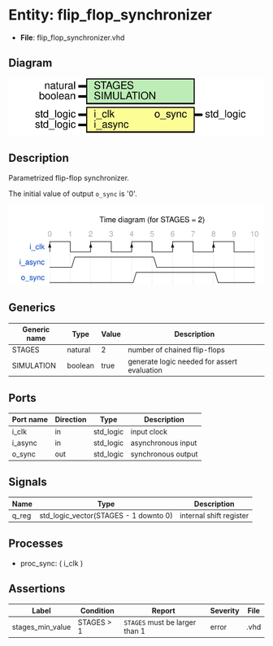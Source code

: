 
# Entity: flip_flop_synchronizer 
- **File**: flip_flop_synchronizer.vhd

## Diagram
![Diagram](flip_flop_synchronizer.svg "Diagram")
## Description

Parametrized flip-flop synchronizer.

The initial value of output `o_sync` is '0'.



![alt text](flip_flop_synchronizer_wavedrom_0.svg "title")

 


## Generics

| Generic name | Type    | Value | Description                                 |
| ------------ | ------- | ----- | ------------------------------------------- |
| STAGES       | natural | 2     | number of chained flip-flops                |
| SIMULATION   | boolean | true  | generate logic needed for assert evaluation |

## Ports

| Port name | Direction | Type      | Description        |
| --------- | --------- | --------- | ------------------ |
| i_clk     | in        | std_logic | input clock        |
| i_async   | in        | std_logic | asynchronous input |
| o_sync    | out       | std_logic | synchronous output |

## Signals

| Name  | Type                                  | Description             |
| ----- | ------------------------------------- | ----------------------- |
| q_reg | std_logic_vector(STAGES - 1 downto 0) | internal shift register |

## Processes
- proc_sync: ( i_clk )

## Assertions

| Label | Condition | Report | Severity | File |
|-------|-----------|--------|----------| -----|
| stages_min_value | STAGES > 1 | `STAGES` must be larger than 1 | error | .vhd |
